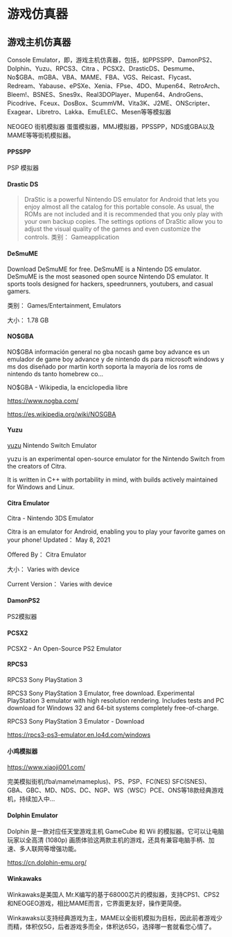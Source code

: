 # 游戏仿真器

## 游戏主机仿真器

Console Emulator，即，游戏主机仿真器，包括，如PPSSPP、DamonPS2、Dolphin、Yuzu、RPCS3、Citra 、PCSX2、DrasticDS、Desmume、No$GBA、mGBA、VBA、MAME、FBA、VGS、Reicast、Flycast、Redream、Yabause、ePSXe、Xenia、FPse、4DO、Mupen64、RetroArch、Bleem!、BSNES、Snes9x、Real3DOPlayer、Mupen64、AndroGens、Picodrive、Fceux、DosBox、ScummVM、Vita3K、J2ME、ONScripter、Exagear、Libretro、Lakka、EmuELEC、Mesen等等模拟器

NEOGEO 街机模拟器
蛋蛋模拟器，MMJ模拟器，PPSSPP，NDS或GBA以及 MAME等等街机模拟器。
#### PPSSPP 
PSP 模拟器
#### Drastic DS

> DraStic is a powerful Nintendo DS emulator for Android that lets you enjoy almost all the catalog for this portable console. As usual, the ROMs are not included and it is recommended that you only play with your own backup copies. The settings options of DraStic allow you to adjust the visual quality of the games and even customize the controls.
> 类别： Gameapplication



#### DeSmuME
Download DeSmuME for free. DeSmuME is a Nintendo DS emulator. DeSmuME is the most seasoned open source Nintendo DS emulator. It sports tools designed for hackers, speedrunners, youtubers, and casual gamers.

类别： Games/Entertainment, Emulators

大小： 1.78 GB


#### NO$GBA
NO$GBA
información general no gba nocash game boy advance es un emulador de game boy advance y de nintendo ds para microsoft windows y ms dos diseñado por martin korth soporta la mayoría de los roms de nintendo ds tanto homebrew co…

NO$GBA - Wikipedia, la enciclopedia libre

https://www.nogba.com/

https://es.wikipedia.org/wiki/NOSGBA
#### Yuzu

[yuzu](https://yuzu-emu.org/)
Nintendo Switch Emulator

yuzu is an experimental open-source emulator for the Nintendo Switch from the creators of Citra.

It is written in C++ with portability in mind, with builds actively maintained for Windows and Linux.


#### Citra Emulator
Citra - Nintendo 3DS Emulator

Citra is an emulator for Android, enabling you to play your favorite games on your phone!
Updated： May 8, 2021

Offered By： Citra Emulator

大小： Varies with device

Current Version： Varies with device
#### DamonPS2 
PS2模拟器

#### PCSX2
PCSX2 - An Open-Source PS2 Emulator
#### RPCS3
RPCS3 Sony PlayStation 3 

RPCS3 Sony PlayStation 3 Emulator, free download. Experimental PlayStation 3 emulator with high resolution rendering. Includes tests and PC download for Windows 32 and 64-bit systems completely free-of-charge.

RPCS3 Sony PlayStation 3 Emulator - Download

https://rpcs3-ps3-emulator.en.lo4d.com/windows

#### 小鸡模拟器
https://www.xiaoji001.com/

完美模拟街机(fba\mame\mameplus)、PS、PSP、FC(NES) SFC(SNES)、GBA、GBC、MD、NDS、DC、NGP、WS（WSC）PCE、ONS等18款经典游戏机，持续加入中…

#### Dolphin Emulator
Dolphin 是一款对应任天堂游戏主机 GameCube 和 Wii 的模拟器。它可以让电脑玩家以全高清 (1080p) 画质体验这两款主机的游戏，还具有兼容电脑手柄、加速、多人联网等增强功能。

https://cn.dolphin-emu.org/
#### Winkawaks
Winkawaks是美国人 Mr.K编写的基于68000芯片的模拟器，支持CPS1、CPS2和NEOGEO游戏，相比MAME而言，它界面更友好，操作更简便。

Winkawaks以支持经典游戏为主，MAME以全街机模拟为目标，因此前者游戏少而精，体积仅5G，后者游戏多而全，体积达65G，选择哪一套就看您心情了。
